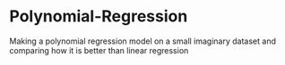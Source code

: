# Polynomial-Regression
Making a polynomial regression model on a small imaginary dataset and comparing how it is better than linear regression
